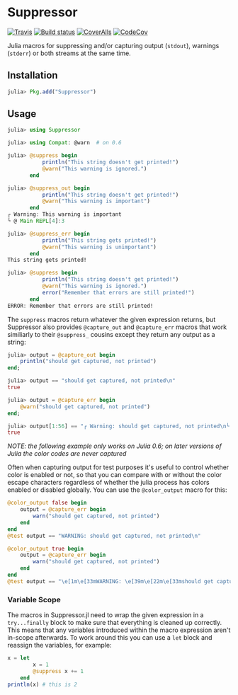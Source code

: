 # Suppressor

[![Travis](https://travis-ci.org/JuliaIO/Suppressor.jl.svg?branch=master)](https://travis-ci.org/JuliaIO/Suppressor.jl) [![Build status](https://ci.appveyor.com/api/projects/status/e3uuqon84kt97402/branch/master?svg=true)](https://ci.appveyor.com/project/SalchiPapa/suppressor-jl/branch/master) [![CoverAlls](https://coveralls.io/repos/github/JuliaIO/Suppressor.jl/badge.svg?branch=master)](https://coveralls.io/github/JuliaIO/Suppressor.jl?branch=master) [![CodeCov](https://codecov.io/gh/JuliaIO/Suppressor.jl/branch/master/graph/badge.svg)](https://codecov.io/gh/JuliaIO/Suppressor.jl)

Julia macros for suppressing and/or capturing output (`stdout`), warnings (`stderr`) or both streams at the same time.

## Installation

```julia
julia> Pkg.add("Suppressor")
```

## Usage

```julia
julia> using Suppressor

julia> using Compat: @warn  # on 0.6

julia> @suppress begin
           println("This string doesn't get printed!")
           @warn("This warning is ignored.")
       end

julia> @suppress_out begin
           println("This string doesn't get printed!")
           @warn("This warning is important")
       end
┌ Warning: This warning is important
└ @ Main REPL[4]:3

julia> @suppress_err begin
           println("This string gets printed!")
           @warn("This warning is unimportant")
       end
This string gets printed!

julia> @suppress begin
           println("This string doesn't get printed!")
           @warn("This warning is ignored.")
           error("Remember that errors are still printed!")
       end
ERROR: Remember that errors are still printed!

```

The `suppress` macros return whatever the given expression returns, but Suppressor also provides `@capture_out` and `@capture_err` macros that work similiarly to their `@suppress_` cousins except they return any output as a string:

```julia
julia> output = @capture_out begin
    println("should get captured, not printed")
end;

julia> output == "should get captured, not printed\n"
true

julia> output = @capture_err begin
    @warn("should get captured, not printed")
end;

julia> output[1:56] == "┌ Warning: should get captured, not printed\n└ @ Main"
true

```

*NOTE: the following example only works on Julia 0.6; on later versions of Julia the color codes are never captured*

Often when capturing output for test purposes it's useful to control whether
color is enabled or not, so that you can compare with or without the color
escape characters regardless of whether the julia process has colors enabled or
disabled globally. You can use the `@color_output` macro for this:

```julia
@color_output false begin
    output = @capture_err begin
        warn("should get captured, not printed")
    end
end
@test output == "WARNING: should get captured, not printed\n"

@color_output true begin
    output = @capture_err begin
        warn("should get captured, not printed")
    end
end
@test output == "\e[1m\e[33mWARNING: \e[39m\e[22m\e[33mshould get captured, not printed\e[39m\n"
```

### Variable Scope

The macros in Suppressor.jl need to wrap the given expression in a `try...finally` block to make sure that everything is cleaned up correctly. This means that any variables introduced within the macro expression aren't in-scope afterwards. To work around this you can use a `let` block and reassign the variables, for example:

```julia
x = let
        x = 1
        @suppress x += 1
    end
println(x) # this is 2
```
